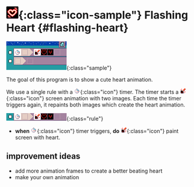 # ![Flashing Heart icon](../images/generated/icon_sample_flashing_heart.png){:class="icon-sample"} Flashing Heart {#flashing-heart}

![Flashing Heart MicroCode program](../images/generated/sample_flashing_heart.png){:class="sample"}

The goal of this program is to show a cute heart animation.

We use a single rule with a ![timer](../images/generated/icon_S4.png){:class="icon"} timer. The timer starts a ![screen](../images/generated/icon_A5.png){:class="icon"} screen animation
with two images. Each time the timer triggers again, it repaints both images which create the heart animation.

![flashing heart rule 1](../images/generated/sample_flashing_heart_page_1_rule_1.png){:class="rule"}

-   **when** ![timer](../images/generated/icon_S4.png){:class="icon"} timer triggers, **do** ![screen](../images/generated/icon_A5.png){:class="icon"} paint screen with heart.

## improvement ideas

-   add more animation frames to create a better beating heart
-   make your own animation
